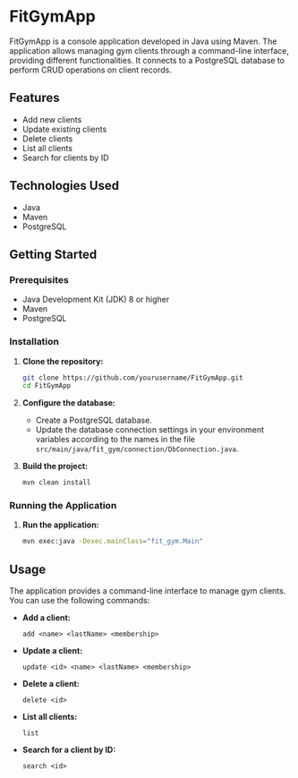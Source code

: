 # FitGymApp

FitGymApp is a console application developed in Java using Maven. The application allows managing gym clients through a command-line interface, providing different functionalities. It connects to a PostgreSQL database to perform CRUD operations on client records.

## Features

- Add new clients
- Update existing clients
- Delete clients
- List all clients
- Search for clients by ID

## Technologies Used

- Java
- Maven
- PostgreSQL

## Getting Started

### Prerequisites

- Java Development Kit (JDK) 8 or higher
- Maven
- PostgreSQL

### Installation

1. **Clone the repository:**
    ```sh
    git clone https://github.com/yourusername/FitGymApp.git
    cd FitGymApp
    ```

2. **Configure the database:**
    - Create a PostgreSQL database.
    - Update the database connection settings in your environment variables 
      according to the names in the file `src/main/java/fit_gym/connection/DbConnection.java`.

3. **Build the project:**
    ```sh
    mvn clean install
    ```

### Running the Application

1. **Run the application:**
    ```sh
    mvn exec:java -Dexec.mainClass="fit_gym.Main"
    ```

## Usage

The application provides a command-line interface to manage gym clients. You can use the following commands:

- **Add a client:**
    ```
    add <name> <lastName> <membership>
    ```

- **Update a client:**
    ```
    update <id> <name> <lastName> <membership>
    ```

- **Delete a client:**
    ```
    delete <id>
    ```

- **List all clients:**
    ```
    list
    ```

- **Search for a client by ID:**
    ```
    search <id>
    ```